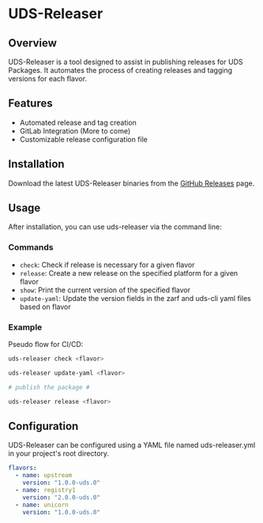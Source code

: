 # UDS-Releaser

## Overview

UDS-Releaser is a tool designed to assist in publishing releases for UDS Packages. It automates the process of creating releases and tagging versions for each flavor.

## Features

- Automated release and tag creation
- GitLab Integration (More to come)
- Customizable release configuration file

## Installation

Download the latest UDS-Releaser binaries from the [GitHub Releases](https://github.com/defenseunicorns/uds-releaser/releases) page.

## Usage

After installation, you can use uds-releaser via the command line:

### Commands

- `check`: Check if release is necessary for a given flavor
- `release`: Create a new release on the specified platform for a given flavor
- `show`: Print the current version of the specified flavor
- `update-yaml`: Update the version fields in the zarf and uds-cli yaml files based on flavor

### Example

Pseudo flow for CI/CD:

```bash
uds-releaser check <flavor>

uds-releaser update-yaml <flavor>

# publish the package #

uds-releaser release <flavor>
```

## Configuration

UDS-Releaser can be configured using a YAML file named uds-releaser.yml in your project's root directory.

```yaml
flavors:
  - name: upstream
    version: "1.0.0-uds.0"
  - name: registry1
    version: "2.0.0-uds.0"
  - name: unicorn
    version: "1.0.0-uds.0"
```
